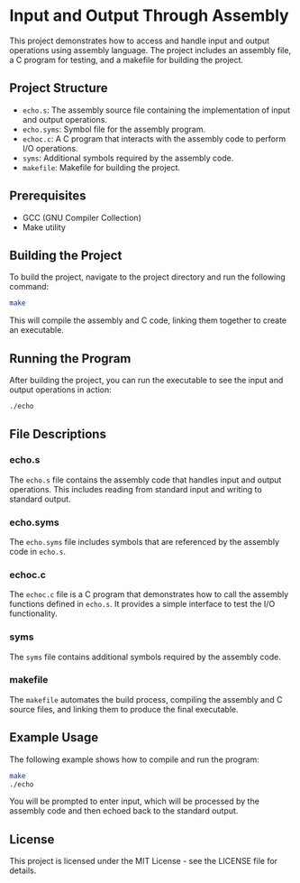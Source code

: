 # Input and Output Through Assembly

This project demonstrates how to access and handle input and output operations using assembly language. The project includes an assembly file, a C program for testing, and a makefile for building the project.

## Project Structure

- `echo.s`: The assembly source file containing the implementation of input and output operations.
- `echo.syms`: Symbol file for the assembly program.
- `echoc.c`: A C program that interacts with the assembly code to perform I/O operations.
- `syms`: Additional symbols required by the assembly code.
- `makefile`: Makefile for building the project.

## Prerequisites

- GCC (GNU Compiler Collection)
- Make utility

## Building the Project

To build the project, navigate to the project directory and run the following command:

```sh
make
```

This will compile the assembly and C code, linking them together to create an executable.

## Running the Program

After building the project, you can run the executable to see the input and output operations in action:

```sh
./echo
```

## File Descriptions

### echo.s

The `echo.s` file contains the assembly code that handles input and output operations. This includes reading from standard input and writing to standard output.

### echo.syms

The `echo.syms` file includes symbols that are referenced by the assembly code in `echo.s`.

### echoc.c

The `echoc.c` file is a C program that demonstrates how to call the assembly functions defined in `echo.s`. It provides a simple interface to test the I/O functionality.

### syms

The `syms` file contains additional symbols required by the assembly code. 

### makefile

The `makefile` automates the build process, compiling the assembly and C source files, and linking them to produce the final executable.

## Example Usage

The following example shows how to compile and run the program:

```sh
make
./echo
```

You will be prompted to enter input, which will be processed by the assembly code and then echoed back to the standard output.

## License

This project is licensed under the MIT License - see the LICENSE file for details.